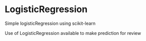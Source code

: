 # LogisticRegression
Simple logisticRegression using scikit-learn

Use of LogisticRegression available to make prediction for review
